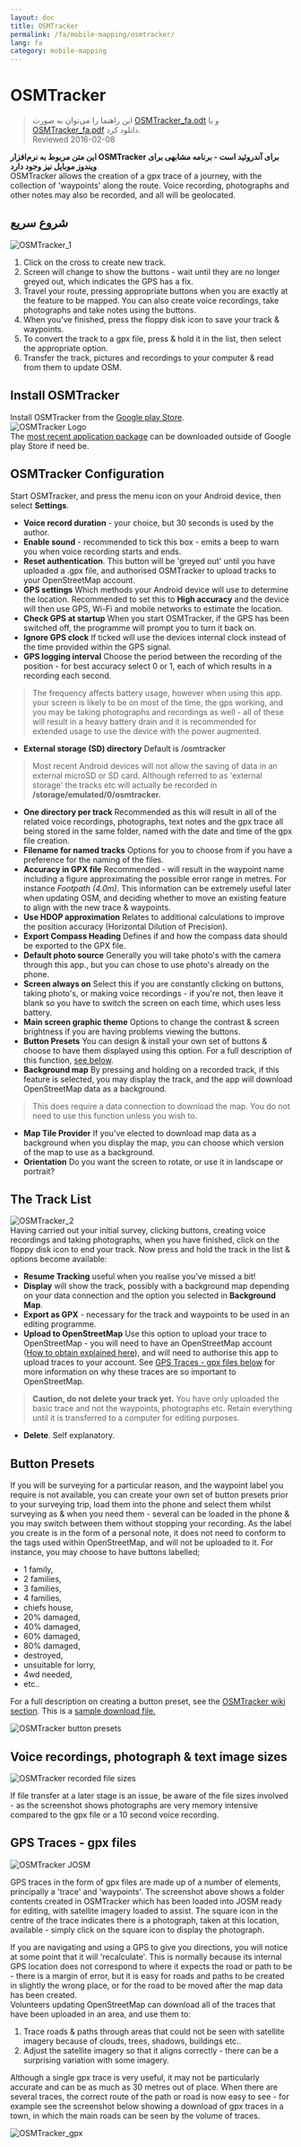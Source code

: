 ```yaml
---
layout: doc
title: OSMTracker
permalink: /fa/mobile-mapping/osmtracker/
lang: fa
category: mobile-mapping
---
```


OSMTracker
==============

> این راهنما را می‌توان به صورت [OSMTracker_fa.odt](/files/OSMTracker_fa.odt) و یا [OSMTracker_fa.pdf](/files/OSMTracker_fa.pdf) دانلود کرد.  
> Reviewed 2016-02-08
  
**این متن مربوط به نرم‌افزار OSMTracker برای آندروئید است - برنامه مشابهی برای ویندوز موبایل نیز وجود دارد**  
OSMTracker allows the creation of a gpx trace of a journey, with the collection of 'waypoints' along the route. Voice recording, photographs and other notes may also be recorded, and all will be geolocated.

شروع سریع
-----------

![OSMTracker_1][]  

1.  Click on the cross to create new track.  
2.  Screen will change to show the buttons - wait until they are no longer greyed out, which indicates the GPS has a fix.  
3.  Travel your route, pressing appropriate buttons when you are exactly at the feature to be mapped. You can also create voice recordings, take photographs and take notes using the buttons.  
4.  When you've finished, press the floppy disk icon to save your track & waypoints.  
5.  To convert the track to a gpx file, press & hold it in the list, then select the appropriate option.  
6.  Transfer the track, pictures and recordings to your computer & read from them to update OSM.  


Install OSMTracker
-------------------------

Install OSMTracker from the [Google play Store](https://play.google.com/store/apps/details?id=me.guillaumin.android.osmtracker).  
![OSMTracker Logo][]  
The [most recent application package](https://drive.google.com/folderview?id=0BxxhTXmYjyeSSjg1MFhJWnJLams#list) can be downloaded outside of Google play Store if need be.  


OSMTracker Configuration
------------------------

Start OSMTracker, and press the menu icon on your Android device, then select **Settings**.  

-  **Voice record duration** - your choice, but 30 seconds is used by the author.  
-  **Enable sound** - recommended to tick this box - emits a beep to warn you when voice recording starts and ends.  
-  **Reset  authentication**. This button will be 'greyed out' until you have uploaded a .gpx file, and authorised OSMTracker to upload tracks to your OpenStreetMap account.  
-  **GPS settings** Which methods your Android device will use to determine the location. Recommended to set this to **High accuracy** and the device will then use GPS, Wi-Fi and mobile networks to estimate the location.  
-  **Check GPS at startup** When you start OSMTracker, if the GPS has been switched off, the programme will prompt you to turn it back on.
-  **Ignore GPS clock** If ticked will use the devices internal clock instead of the time provided within the GPS signal.  
-  **GPS logging interval** Choose the period between the recording of the position - for best accuracy select 0 or 1, each of which results in a recording each second.  

> The frequency affects battery usage, however when using this app. your screen is likely to be on most of the time, the gps working, and you may be taking photographs and recordings as well - all of these will result in a heavy battery drain and it is recommended for extended usage to use the device with the power augmented.  

-  **External storage (SD) directory** Default is /osmtracker  

> Most recent Android devices will not allow the saving of data in an external microSD or SD card. Although referred to as 'external storage' the tracks etc will actually be recorded in **/storage/emulated/0/osmtracker.**  

-  **One directory per track** Recommended as this will result in all of the related voice recordings, photographs, text notes and the gpx trace all being stored in the same folder, named with the date and time of the gpx file creation.  
-  **Filename for named tracks** Options for you to choose from if you have a preference for the naming of the files.  
-  **Accuracy in GPX file** Recommended - will result in the waypoint name including a figure approximating the possible error range in metres. For instance *Footpath (4.0m)*. This information can be extremely useful later when updating OSM, and deciding whether to move an existing feature to align with the new trace & waypoints.  
-  **Use HDOP approximation** Relates to additional calculations to improve the position accuracy (Horizontal Dilution of Precision).  
-  **Export Compass Heading** Defines if and how the compass data should be exported to the GPX file.  
-  **Default photo source** Generally you will take photo's with the camera through this app., but you can chose to use photo's already on the phone.  
-  **Screen always on** Select this if you are constantly clicking on buttons, taking photo's, or making voice recordings - if you're not, then leave it blank so you have to switch the screen on each time, which uses less battery.  
-  **Main screen graphic theme** Options to change the contrast & screen brightness if you are having problems viewing the buttons.  
-  **Button Presets** You can design & install your own set of buttons & choose to have them displayed using this option. For a full description of this function, [see below](/en/mobile-mapping/osmtracker/#button-presets).   
-  **Background map** By pressing and holding on a recorded track, if this feature is selected, you may display the track, and the app will download OpenStreetMap data as a background.  

> This does require a data connection to download the map. You do not need to use this function unless you wish to.  

-  **Map Tile Provider** If you've elected to download map data as a background when you display the map, you can choose which version of the map to use as a background.  
-  **Orientation**  Do you want the screen to rotate, or use it in landscape or portrait?  

The Track List
--------------

![OSMTracker_2][]  
Having carried out your initial survey, clicking buttons, creating voice recordings and taking photographs, when you have finished, click on the floppy disk icon to end your track. Now press and hold the track in the list & options become available:  

-  **Resume Tracking** useful when you realise you've missed a bit!  
-  **Display** will show the track, possibly with a background map depending on your data connection and the option you selected in **Background Map**.  
-  **Export as GPX** - necessary for the track and waypoints to be used in an editing programme.  
-  **Upload to OpenStreetMap** Use this option to upload your trace to OpenStreetMap - you will need to have an OpenStreetMap account ([How to obtain explained here](/en/beginner/start-osm/)), and will need to authorise this app to upload traces to your account. See [GPS Traces - gpx files below](/en/mobile-mapping/osmtracker/#gps-traces--gpx-files) for more information on why these traces are so important to OpenStreetMap.  

> **Caution, do not delete your track yet.** You have only uploaded the basic trace and not the waypoints, photographs etc. Retain everything until it is transferred to a computer for editing purposes.  

-  **Delete**. Self explanatory.  


Button Presets
--------------

If you will be surveying for a particular reason, and the waypoint label you require is not available, you can create your own set of button presets prior to your surveying trip, load them into the phone and select them whilst surveying as & when you need them - several can be loaded in the phone & you may switch between them without stopping your recording. As the label you create is in the form of a personal note, it does not need to conform to the tags used within OpenStreetMap, and will not be uploaded to it. For instance, you may choose to have buttons labelled;  

- 1 family,  
- 2 families,  
- 3 families,  
- 4 families,  
- chiefs house,  
- 20% damaged,  
- 40% damaged,  
- 60% damaged,  
- 80% damaged,  
- destroyed,  
- unsuitable for lorry,  
- 4wd needed,  
- etc..  

For a full description on creating a button preset, see the [OSMTracker wiki section](https://github.com/nguillaumin/osmtracker-android/wiki/Custom-buttons-layouts). This is a [sample download file.](/files/R_of_Way.xml)  

![OSMTracker button presets][]  


Voice recordings, photograph & text image sizes  
-----------------------------------------------  

![OSMTracker recorded file sizes][]  

If file transfer at a later stage is an issue, be aware of the file sizes involved - as the screenshot shows photographs are very memory intensive compared to the gpx file or a 10 second voice recording.  


GPS Traces - gpx files
----------------------  

![OSMTracker JOSM][]  

GPS traces in the form of gpx files are made up of a number of elements, principally a 'trace' and 'waypoints'. The screenshot above shows a folder contents created in OSMTracker which has been loaded into JOSM ready for editing, with satellite imagery loaded to assist. The square icon in the centre of the trace indicates there is a photograph, taken at this location, available - simply click on the square icon to display the photograph.  

If you are navigating and using a GPS to give you directions, you will notice at some point that it will 'recalculate'. This is normally because its internal GPS location does not correspond to where it expects the road or path to be - there is a margin of error, but it is easy for roads and paths to be created in slightly the wrong place, or for the road to be moved after the map data has been created.  
Volunteers updating OpenStreetMap can download all of the traces that have been uploaded in an area, and use them to:  

1. Trace roads & paths through areas that could not be seen with satellite imagery because of clouds, trees, shadows, buildings etc..  
2. Adjust the satellite imagery so that it aligns correctly - there can be a surprising variation with some imagery.  

Although a single gpx trace is very useful, it may not be particularly accurate and can be as much as 30 metres out of place. When there are several traces, the correct route of the path or road is now easy to see - for example see the screenshot below showing a download of gpx traces in a town, in which the main roads can be seen by the volume of traces.  

![OSMTracker_gpx][] 




[OSMTracker Logo]: /images/mobile-mapping/osmtracker_logo.png
[OSMTracker_1]: /images/mobile-mapping/OSMTracker_1.png
[OSMTracker_2]: /images/mobile-mapping/OSMTracker_2.png
[OSMTracker button presets]: /images/mobile-mapping/OSMTracker_presets.png
[OSMTracker recorded file sizes]: /images/mobile-mapping/OSMTracker_files.png
[OSMTracker_gpx]: /images/mobile-mapping/OSMTracker_gpx.png
[OSMTracker JOSM]: /images/mobile-mapping/OSMTracker_JOSM.png